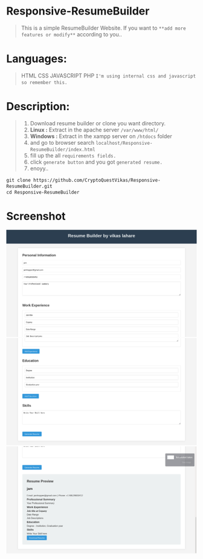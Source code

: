 # Responsive-ResumeBuilder

> This is a simple ResumeBuilder Website.
> If you want to `` **add more features or modify** `` according to you..

# **Languages:**
> HTML CSS JAVASCRIPT PHP ``I'm using internal css and javascript so remember this.``

# Description:
> 1. Download resume builder or clone you want directory.
> 2. **Linux :** Extract in the apache server ``/var/www/html/``
> 3. **Windows :** Extract in the xampp server on ``/htdocs`` folder
> 4. and go to browser search ``localhost/Responsive-ResumeBuilder/index.html``
> 5. fill up the all ``requirements fields.``
> 6. click ``generate button`` and you got ``generated resume.``
> 7. enoyy..

```
git clone https://github.com/CryptoQuestVikas/Responsive-ResumeBuilder.git
cd Responsive-ResumeBuilder
```
# **Screenshot**
![](img/re1.png)
![](img/re2.png)
![](img/re3.png)
